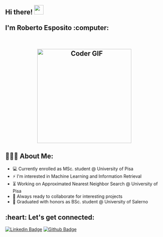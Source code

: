 <h2 align="left">
 <abc>
  <br>Hi there! <img src="https://user-images.githubusercontent.com/42378118/110234147-e3259600-7f4e-11eb-95be-0c4047144dea.gif" width="30"><br>
  <br> I'm Roberto Esposito :computer:<br>
  <br>
 </abc>
<h2 align="center"> 
 <center>
  <img src="https://media.giphy.com/media/SWoSkN6DxTszqIKEqv/giphy.gif" alt="Coder GIF" width="300" class="center">
 </center>
</h2>
</h2>


<h2 align="left">👨🏻‍💻 About Me:</h2>

- :computer: Currently enrolled as MSc. student @ University of Pisa
- :zap: I'm interested in Machine Learning and Information Retrieval 
- :hourglass_flowing_sand: Working on Approximated Nearest Neighbor Search @ University of Pisa
- :rocket: Always ready to collaborate for interesting projects
- :dart: Graduated with honors as BSc. student @ University of Salerno <br>

<h2 align="left">:heart: Let's get connected:</h2>

[![Linkedin Badge](https://img.shields.io/badge/LinkedIn-0077B5?style=for-the-badge&logo=linkedin&logoColor=white)](https://www.linkedin.com/in/robbespo00) [![Github Badge](https://img.shields.io/badge/GitHub-181717?style=for-the-badge&logo=github&logoColor=white)](https://github.com/robbespo00)

